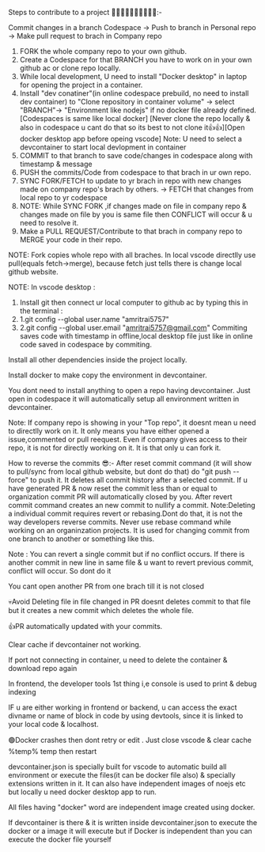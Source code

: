 Steps to contribute to a project 🤷‍♂️🤷‍♂️🤷‍♂️🤷‍♂️🤷‍♂️:-

Commit changes in a branch Codespace -> Push to branch in Personal repo -> Make pull request to brach in Company repo

1. FORK the whole company repo to your own github.
2. Create a Codespace for that BRANCH you have to work on in your own github ac or clone repo locally.
3. While local development, U need to install "Docker desktop" in laptop for opening the project in a container.
4. Install "dev conatiner"(in online codespace prebuild, no need to install dev container) to "Clone repository in container volume" -> select "BRANCH"-> "Environment like nodejs" if no docker file already defined.[Codespaces is same like local docker] [Never clone the repo locally & also in codespace u cant do that so its best to not clone it👍👍][Open docker desktop app before opeing vscode]
Note: U need to select a devcontainer to start local devlopment in container 
6. COMMIT to that branch to save code/changes in codespace along with timestamp & message
7. PUSH the commits/Code from codespace to that brach in ur own repo.
8. SYNC FORK/FETCH to update to yr brach in repo with new changes made on company repo's brach by others. -> FETCH that changes from local repo to yr codespace
9. NOTE: While SYNC FORK ,if changes made on file in company repo & changes made on file by you is same file then CONFLICT will occur & u need to resolve it. 
10. Make a PULL REQUEST/Contribute to that brach in company repo to MERGE your code in their repo.

NOTE: Fork copies whole repo with all braches.
      In local vscode directlly use pull(equals fetch->merge), because fetch just tells there is change local github website.

NOTE: In vscode desktop : 
1. Install git then connect ur local computer to github ac by typing this in the terminal : 
2. 1.git config --global user.name "amritrai5757" 
3. 2.git config --global user.email "amritrai5757@gmail.com"
Commiting saves code with timestamp in offline,local desktop file just like in online code saved in codespace by commiting. 

Install all other dependencies inside the project locally.

Install docker to  make copy the environment in devcontainer.

You dont need to install anything to open a repo having devcontainer. Just open in codespace it will automatically setup all environment written in devcontainer.

Note: If company repo is showing in your "Top repo", it doesnt mean u need to directlly work on it. It only means you have either opened a issue,commented or pull reequest. Even if company gives access to their repo, it is not for directly working on it. It is that only u can fork it.

How to reverse the commits 😎:-
After reset commit command (it will show to pull/sync from local github website, but dont do that) do "git push --force" to push it. It deletes all commit history after a selected commit. If u have generated PR & now reset the commit less than or equal to organization commit PR will automatically closed by you.
After revert commit command creates an new commit to nullify a commit.
Note:Deleting a individual commit requires revert or rebasing.Dont do that, it is not the way developers reverse commits. Never use rebase command while working on an organinzation projects. It is used for changing commit from one branch to another or something like this.

Note : You can revert a single commit but if no conflict occurs. If there is another commit in new line in same file & u want to revert previous commit, conflict will occur. So dont do it

You cant open another PR from one brach till it is not closed

💀Avoid Deleting file in file changed in PR doesnt deletes commit to that file but it creates a new commit which deletes the whole file.

👍PR automatically updated with your commits.

Clear cache if devcontainer not working.

If port not connecting in container, u need to delete the container & download repo again

In frontend, the developer tools 1st thing i,e console is used to print & debug indexing

IF u are either working in frontend or backend, u can access the exact divname or name of block in code by using devtools, since it is linked to your local code & localhost. 

🟢Docker crashes then dont retry or edit . Just close vscode & clear cache %temp% temp then restart

devcontainer.json is specially built for vscode to automatic build all environment or execute the files(it can be docker file also) & specially extensions written in it. It can also have independent images of noejs etc but locally u need docker desktop app to run.

All files having "docker" word are independent image created using docker.

If devcontainer is there & it is written inside devcontainer.json to execute the docker or a image it will execute but if Docker is independent than you can execute the docker file yourself
